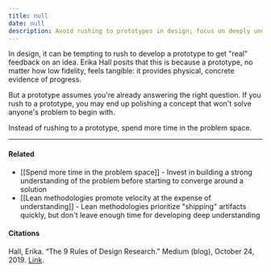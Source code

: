 ```yaml
---
title: null
date: null
description: Avoid rushing to prototypes in design; focus on deeply understanding the problem first to ensure solutions truly address user needs and avoid wasting effort on the wrong ideas.
---
```


In design, it can be tempting to rush to develop a prototype to get "real" feedback on an idea. Erika Hall posits that this is because a prototype, no matter how low fidelity, feels tangible: it provides physical, concrete evidence of progress.

But a prototype assumes you're already answering the right question. If you rush to a prototype, you may end up polishing a concept that won't solve anyone's problem to begin with.

Instead of rushing to a prototype, spend more time in the problem space.

---

#### Related

- [[Spend more time in the problem space]] - Invest in building a strong understanding of the problem before starting to converge around a solution
- [[Lean methodologies promote velocity at the expense of understanding]] - Lean methodologies prioritize "shipping" artifacts quickly, but don't leave enough time for developing deep understanding

#### Citations

Hall, Erika. “The 9 Rules of Design Research.” Medium (blog), October 24, 2019. [Link](https://medium.com/mule-design/the-9-rules-of-design-research-1a273fdd1d3b).
